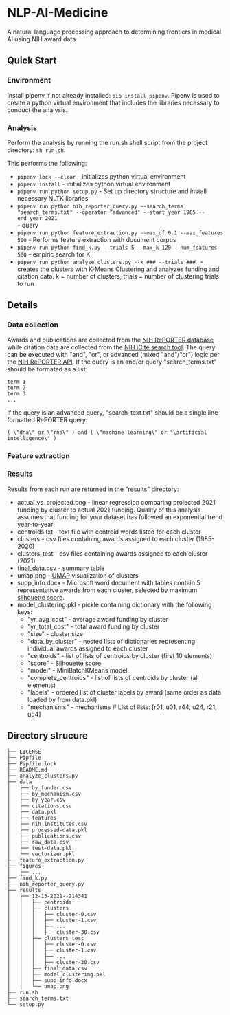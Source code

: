 # NLP-AI-Medicine
<p>A natural language processing approach to determining frontiers in medical AI using NIH award data</p>

<h2>Quick Start</h2>

<h3>Environment</h3>
<p>Install pipenv if not already installed: <code>pip install pipenv</code>. Pipenv is used to create a python virtual environment that includes the libraries necessary to conduct the analysis.</p>

<h3>Analysis</h3>
<p>Perform the analysis by running the run.sh shell script from the project directory: <code>sh run.sh</code>.</p>
<p>This performs the following:</p>
<ul>
  <li><code>pipenv lock --clear</code> - initializes python virtual environment</li>
  <li><code>pipenv install</code> - initializes python virtual environment</li>
  <li><code>pipenv run python setup.py</code> - Set up directory structure and install necessary NLTK libraries</li>
  <li><code>pipenv run python nih_reporter_query.py --search_terms "search_terms.txt" --operator "advanced" --start_year 1985 --end_year 2021
</code> - query</li>
  <li><code>pipenv run python feature_extraction.py --max_df 0.1 --max_features 500</code> - Performs feature extraction with document corpus</li>
  <li><code>pipenv run python find_k.py --trials 5 --max_k 120 --num_features 500</code> - empiric search for K</li>
  <li><code>pipenv run python analyze_clusters.py --k ### --trials ### </code> - creates the clusters with K-Means Clustering and analyzes funding and citation data. k = number of clusters, trials = number of clustering trials to run</li>
</ul>

<h2>Details</h2>
<h3>Data collection</h3>
<p>Awards and publications are collected from the <a target="_blank" href="https://reporter.nih.gov/advanced-search">NIH RePORTER database</a> while citation data are collected from the <a target="_blank" href="https://icite.od.nih.gov/analysis">NIH iCite search tool</a>. The query can be executed with "and", "or", or advanced (mixed "and"/"or") logic per the <a target="_blank" href="https://api.reporter.nih.gov/">NIH RePORTER API</a>. If the query is an and/or query "search_terms.txt" should be formated as a list:</p>

```
term 1
term 2
term 3
...
```

<p> If the query is an advanced query, "search_text.txt" should be a single line formatted RePORTER query:</p>

```( \"dna\" or \"rna\" ) and ( \"machine learning\" or "\artificial intelligence\" )```

<h3>Feature extraction</h3>  

<h3>Results</h3>
<p>Results from each run are returned in the "results" directory:</p>
<ul>
  <li>actual_vs_projected.png - linear regression comparing projected 2021 funding by cluster to actual 2021 funding. Quality of this analysis assumes that funding for your dataset has followed an exponential trend year-to-year</li>
  <li>centroids.txt - text file with centroid words listed for each cluster</li>
  <li>clusters - csv files containing awards assigned to each cluster (1985-2020)</li>
  <li>clusters_test - csv files containing awards assigned to each cluster (2021)</li>
  <li>final_data.csv - summary table</li>
  <li>umap.png -  <a target="_blank" href="https://arxiv.org/abs/1802.03426">UMAP</a> visualization of clusters</li>
  <li>supp_info.docx - Microsoft word document with tables contain 5 representative awards from each cluster, selected by maximum <a target="_blank" href="https://scikit-learn.org/stable/modules/generated/sklearn.metrics.silhouette_score.html">silhouette score</a>.</li>
  <li>model_clustering.pkl - pickle containing dictionary with the following keys:
    <ul>
      <li>"yr_avg_cost" - average award funding by cluster</li>
      <li>"yr_total_cost" - total award funding by cluster</li>
      <li>"size" - cluster size</li>
      <li>"data_by_cluster" - nested lists of dictionaries representing individual awards assigned to each cluster</li>
      <li>"centroids" - list of lists of centroids by cluster (first 10 elements)</li>
      <li>"score" - Silhouette score</li>
      <li>"model" - MiniBatchKMeans model</li>
      <li>"complete_centroids" - list of lists of centroids by cluster (all elements)</li>
      <li>"labels" - ordered list of cluster labels by award (same order as data loaded by from data.pkl)</li>
      <li>"mechanisms" - mechanisms # List of lists: [r01, u01, r44, u24, r21, u54]</li>
    </ul>
  </li>
</ul>

<h2>Directory strucure</h2>

```
├── LICENSE
├── Pipfile
├── Pipfile.lock
├── README.md
├── analyze_clusters.py
├── data
│   ├── by_funder.csv
│   ├── by_mechanism.csv
│   ├── by_year.csv
│   ├── citations.csv
│   ├── data.pkl
│   ├── features
│   ├── nih_institutes.csv
│   ├── processed-data.pkl
│   ├── publications.csv
│   ├── raw_data.csv
│   ├── test-data.pkl
│   └── vectorizer.pkl
├── feature_extraction.py
├── figures
│   ├── ...
├── find_k.py
├── nih_reporter_query.py
├── results
│   ├── 12-15-2021--214341
│   │   ├── centroids
│   │   ├── clusters
│   │   │   ├── cluster-0.csv
│   │   │   ├── cluster-1.csv
│   │   │   ├── ...
│   │   │   ├── cluster-30.csv
│   │   ├── clusters_test
│   │   │   ├── cluster-0.csv
│   │   │   ├── cluster-1.csv
│   │   │   ├── ...
│   │   │   ├── cluster-30.csv
│   │   ├── final_data.csv
│   │   ├── model_clustering.pkl
│   │   ├── supp_info.docx
│   │   └── umap.png
├── run.sh
├── search_terms.txt
└── setup.py
```
